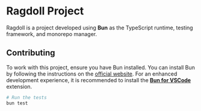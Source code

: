 # Ragdoll Project

Ragdoll is a project developed using **Bun** as the TypeScript runtime, testing framework, and monorepo manager.

## Contributing

To work with this project, ensure you have Bun installed. You can install Bun by following the instructions on the [official website](https://bun.sh/).
For an enhanced development experience, it is recommended to install the [**Bun for VSCode**](https://marketplace.visualstudio.com/items?itemName=oven.bun-vscode) extension.

```bash
# Run the tests
bun test
```